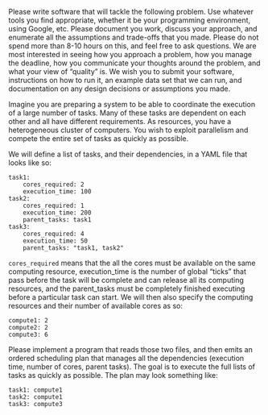 Please write software that will tackle the following problem. Use whatever tools you find appropriate, whether it be your programming environment, using Google, etc. Please document you work, discuss your approach, and enumerate all the assumptions and trade-offs that you made. Please do not spend more than 8-10 hours on this, and feel free to ask questions. We are most interested in seeing how you approach a problem, how you manage the deadline, how you communicate your thoughts around the problem, and what your view of “quality” is. We wish you to submit your software, instructions on how to run it, an example data set that we can run, and documentation on any design decisions or assumptions you made.  

Imagine you are preparing a system to be able to coordinate the execution of a large number of tasks. Many of these tasks are dependent on each other and all have different requirements. As resources, you have a heterogeneous cluster of computers. You wish to exploit parallelism and compete the entire set of tasks as quickly as possible.  

We will define a list of tasks, and their dependencies, in a YAML file that looks like so:  
```
task1: 
    cores_required: 2 
    execution_time: 100
task2: 
    cores_required: 1 
    execution_time: 200
    parent_tasks: task1
task3:
    cores_required: 4 
    execution_time: 50 
    parent_tasks: "task1, task2"
```
`cores_required` means that the all the cores must be available on the same computing resource, execution_time is the number of global “ticks” that pass before the task will be complete and can release all its computing resources, and the parent_tasks must be completely finished executing before a particular task can start.
We will then also specify the computing resources and their number of available cores as so:
```
compute1: 2 
compute2: 2 
compute3: 6
```
Please implement a program that reads those two files, and then emits an ordered scheduling plan that manages all the dependencies (execution time, number of cores, parent tasks). The goal is to execute the full lists of tasks as quickly as possible. The plan may look something like:
```
task1: compute1 
task2: compute1
task3: compute3
```
